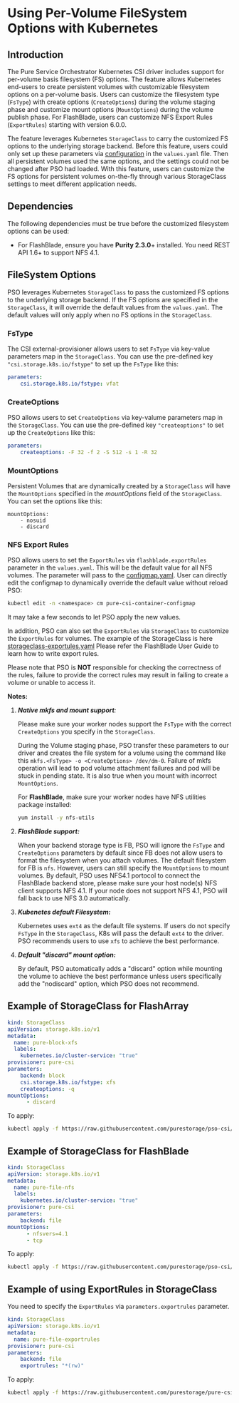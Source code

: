 
# Using Per-Volume FileSystem Options with Kubernetes

## Introduction

The Pure Service Orchestrator Kubernetes CSI driver includes support for per-volume basis filesystem (FS) options.
The feature allows Kubernetes end-users to create persistent volumes with customizable filesystem options on a per-volume basis.
Users can customize the filesystem type (`FsType`) with create options (`CreateOptions`) during the volume staging phase and customize mount options (`MountOptions`) during the volume publish phase.
For FlashBlade, users can customize NFS Export Rules (`ExportRules`) starting with version 6.0.0.

The feature leverages Kubernetes `StorageClass` to carry the customized FS options to the underlying storage backend. 
Before this feature, users could only set up these parameters via [configuration](../README.md) in the `values.yaml` file.
Then all persistent volumes used the same options, and the settings could not be changed after PSO had loaded.
With this feature, users can customize the FS options for persistent volumes on-the-fly through various StorageClass settings to meet different application needs.

## Dependencies

The following dependencies must be true before the customized filesystem options can be used:

* For FlashBlade, ensure you have **Purity 2.3.0**+ installed. You need REST API 1.6+ to support NFS 4.1.

##  FileSystem Options

PSO leverages Kubernetes `StorageClass` to pass the customized FS options to the underlying storage backend.
If the FS options are specified in the `StorageClass`, it will override the default values from the `values.yaml`.
The default values will only apply when no FS options in the `StorageClass`.

### FsType

The CSI external-provisioner allows users to set `FsType` via key-value parameters map in the `StorageClass`.
You can use the pre-defined key `"csi.storage.k8s.io/fstype"` to set up the `FsType` like this:

```yaml
parameters:
    csi.storage.k8s.io/fstype: vfat
```

### CreateOptions

PSO allows users to set `CreateOptions` via key-valume parameters map in the `StorageClass`.
You can use the pre-defined key `"createoptions"` to set up the `CreateOptions` like this:

```yaml
parameters:
    createoptions: -F 32 -f 2 -S 512 -s 1 -R 32
```

### MountOptions

Persistent Volumes that are dynamically created by a `StorageClass` will have the `MountOptions` specified in the _mountOptions_ field of the `StorageClass`.
You can set the options like this:

```
mountOptions:
    - nosuid
    - discard
```

### NFS Export Rules

PSO allows users to set the `ExportRules` via `flashblade.exportRules` parameter in the `values.yaml`.
This will be the default value for all NFS volumes.
The parameter will pass to the [configmap.yaml](../pureStorageDriver/templates/plugin/configmap.yaml).
User can directly edit the configmap to dynamically override the default value without reload PSO:

```bash
kubectl edit -n <namespace> cm pure-csi-container-configmap
```

It may take a few seconds to let PSO apply the new values.

In addition, PSO can also set the `ExportRules` via `StorageClass` to customize the `ExportRules` for volumes.
The example of the StorageClass is here [storageclass-exportules.yaml](./examples/nfs/storageclass-exportrules.yaml)
Please refer the FlashBlade User Guide to learn how to write export rules.

Please note that PSO is **NOT** responsible for checking the correctness of the rules, failure to provide the correct rules may result in failing to create a volume or unable to access it. 

**Notes:**

1. _**Native mkfs and mount support**:_

    Please make sure your worker nodes support the `FsType` with the correct `CreateOptions` you specify in the `StorageClass`.

    During the Volume staging phase, PSO transfer these parameters to our driver and creates the file system for a volume using the command like this `mkfs.<FsType> -o <CreateOptions> /dev/dm-0`.
    Failure of mkfs operation will lead to pod volume attachment failures and pod will be stuck in pending state.
    It is also true when you mount with incorrect `MountOptions`.

    For **FlashBlade**, make sure your worker nodes have NFS utilities package installed:

    ``` bash
    yum install -y nfs-utils
    ```

2. _**FlashBlade support:**_

    When your backend storage type is FB, PSO will ignore the `FsType` and `CreateOptions` parameters by default since FB does not allow users to format the filesystem when you attach volumes.
    The default filesystem for FB is `nfs`. However, users can still specify the `MountOptions` to mount volumes.
    By default, PSO uses NFS4.1 portocol to connect the FlashBlade backend store, please make sure your host node(s) NFS client supports NFS 4.1.
    If your node does not support NFS 4.1, PSO will fall back to use NFS 3.0 automatically.

3. _**Kubenetes default Filesystem:**_ 

    Kubernetes uses `ext4` as the default file systems. If users do not specify `FsType` in the `StorageClass`, K8s will pass the default `ext4` to the driver.
    PSO recommends users to use `xfs` to achieve the best performance.

4. _**Default "discard" mount option:**_

    By default, PSO automatically adds a "discard" option while mounting the volume to achieve the best performance unless users specifically add the "nodiscard" option,
    which PSO does not recommend.

## Example of StorageClass for FlashArray

```yaml
kind: StorageClass
apiVersion: storage.k8s.io/v1
metadata:
  name: pure-block-xfs
  labels:
    kubernetes.io/cluster-service: "true"
provisioner: pure-csi 
parameters:
    backend: block
    csi.storage.k8s.io/fstype: xfs
    createoptions: -q
mountOptions:
      - discard
```

To apply:

```bash
kubectl apply -f https://raw.githubusercontent.com/purestorage/pso-csi/master/docs/examples/fsoptions/pure-block-xfs.yaml
```

## Example of StorageClass for FlashBlade

```yaml
kind: StorageClass
apiVersion: storage.k8s.io/v1
metadata:
  name: pure-file-nfs
  labels:
    kubernetes.io/cluster-service: "true"
provisioner: pure-csi 
parameters:
    backend: file
mountOptions:
      - nfsvers=4.1
      - tcp
```

To apply:

```bash
kubectl apply -f https://raw.githubusercontent.com/purestorage/pso-csi/master/docs/examples/fsoptions/pure-file-nfs.yaml
```

## Example of using ExportRules in StorageClass

You need to specify the `ExportRules` via `parameters.exportrules` parameter.

```yaml
kind: StorageClass
apiVersion: storage.k8s.io/v1
metadata:
  name: pure-file-exportrules
provisioner: pure-csi
parameters:
    backend: file
    exportrules: "*(rw)"
```

To apply:

```bash
kubectl apply -f https://raw.githubusercontent.com/purestorage/pure-csi/master/docs/examples/nfs/storageclass-exportrules.yaml
```
